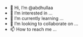 - 👋 Hi, I’m @abdhullaa
- 👀 I’m interested in ...
- 🌱 I’m currently learning ...
- 💞️ I’m looking to collaborate on ...
- 📫 How to reach me ...

<!---
abdhullaa/abdhullaa is a ✨ special ✨ repository because its `README.md` (this file) appears on your GitHub profile.
You can click the Preview link to take a look at your changes.
--->
